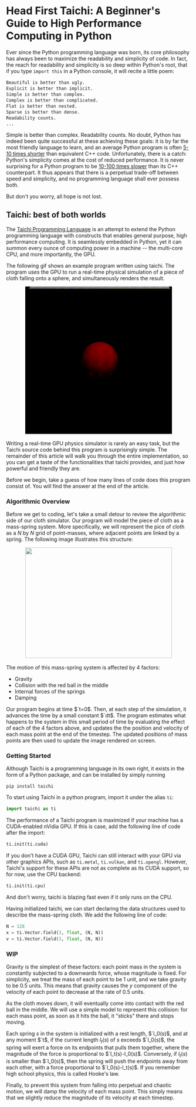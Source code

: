 # Head First Taichi: A Beginner's Guide to High Performance Computing in Python

Ever since the Python programming language was born, its core philosophy has always been to maximize the readability and simplicity of code. In fact, the reach for readability and simplicity is so deep within Python's root, that if you type `import this` in a Python console, it will recite a little poem:

```
Beautiful is better than ugly.
Explicit is better than implicit.
Simple is better than complex.
Complex is better than complicated.
Flat is better than nested.
Sparse is better than dense.
Readability counts.
...
```

Simple is better than complex. Readability counts. No doubt, Python has indeed been quite successful at these achieving these goals: it is by far the most friendly language to learn, and an average Python program is often [5-10 times shorter](https://www.python.org/doc/essays/comparisons/) than equivalent C++ code. Unfortunately, there is a catch: Python's simplicity comes at the cost of reduced performance. It is never surprising for a Python program to be [10-100 times slower](https://benchmarksgame-team.pages.debian.net/benchmarksgame/fastest/gpp-python3.html) than its C++ counterpart. It thus appears that there is a perpetual trade-off between speed and simplicity, and no programming language shall ever possess both.

But don't you worry, all hope is not lost.

## Taichi: best of both worlds

The [Taichi Programming Language](https://github.com/taichi-dev/taichi) is an attempt to extend the Python programming language with constructs that enables general purpose, high performance computing. It is seamlessly embedded in Python, yet it can summon every ounce of computing power in a machine -- the multi-core CPU, and more importantly, the GPU.

The following gif shows an example program written using taichi. The program uses the GPU to run a real-time physical simulation of a piece of cloth falling onto a sphere, and simultaneously renders the result. 

<p align="center">
  <img width="400" height="400" src="https://github.com/AmesingFlank/taichi/raw/blog_0/blog_0/cloth.gif">
</p>


Writing a real-time GPU physics simulator is rarely an easy task, but the Taichi source code behind this program is surprisingly simple. The remainder of this article will walk you through the entire implementation, so you can get a taste of the functionalities that taichi provides, and just how powerful and friendly they are.

Before we begin, take a guess of how many lines of code does this program consist of. You will find the answer at the end of the article.

### Algorithmic Overview
Before we get to coding, let's take a small detour to review the algorithmic side of our cloth simulator. Our program will model the piece of cloth as a mass-spring system. More specifically, we will represent the pice of cloth as a $`N`$ by $`N`$ grid of point-masses, where adjacent points are linked by a spring. The following image illustrates this structure:

<p align="center">
  <img width="400" height="300" src="https://graphics.stanford.edu/~mdfisher/TutorialData/ClothSag.png">
</p>

The motion of this mass-spring system is affected by 4 factors:

* Gravity
* Collision with the red ball in the middle
* Internal forces of the springs
* Damping

Our program begins at time $`t=0$. Then, at each step of the simulation, it advances the time by a small constant $`dt$. The program estimates what happens to the system in this small period of time by evaluating the effect of each of the 4 factors above, and updates the the position and velocity of each mass point at the end of the timestep. The updated positions of mass points are then used to update the image rendered on screen.


### Getting Started
Although Taichi is a programming language in its own right, it exists in the form of a Python package, and can be installed by simply running
```
pip install taichi
```
To start using Taichi in a python program, import it under the alias `ti`:
```python
import taichi as ti
```
The performance of a Taichi program is maximized if your machine has a CUDA-enabled nVidia GPU. If this is case, add the following line of code after the import:
```python
ti.init(ti.cuda)
```
If you don't have a CUDA GPU, Taichi can still interact with your GPU via other graphics APIs, such as `ti.metal`, `ti.vulkan`, and `ti.opengl`. However, Taichi's support for these APIs are not as complete as its CUDA support, so for now, use the CPU backend: 
```python
ti.init(ti.cpu)
```
And don't worry, taichi is blazing fast even if it only runs on the CPU.

Having initialized taichi, we can start declaring the data structures used to describe the mass-spring cloth. We add the following line of code:

```python
N = 128
x = ti.Vector.field(3, float, (N, N))
v = ti.Vector.field(3, float, (N, N))
```


### WIP





Gravity is the simplest of these factors: each point mass in the system is constantly subjected to a downwards force, whose magnitude is fixed. For simplicity, we treat the mass of each point to be 1 unit, and we take gravity to be 0.5 units. This means that gravity causes the $`y`$ component of the velocity of each point to decrease at the rate of 0.5 units.

As the cloth moves down, it will eventually come into contact with the red ball in the middle. We will use a simple model to represent this collision: for each mass point, as soon as it hits the ball, it "sticks" there and stops moving.

Each spring $`s`$ in the system is initialized with a rest length, $`l_0(s)$, and at any moment $`t$, if the current length $`l_t(s)`$ of $`s`$ exceeds $`l_0(s)$, the spring will exert a force on its endpoints that pulls them together, where the magnitude of the force is proportional to $`l_t(s)-l_0(s)$. Conversely, if $`l_t(s)`$ is smaller than $`l_0(s)$, then the spring will push the endpoints away from each other, with a force proportional to $`l_0(s)-l_t(s)$. If you remember high school physics, this is called Hooke's law.

Finally, to prevent this system from falling into perpetual and chaotic motion, we will damp the velocity of each mass point. This simply means that we slightly reduce the magnitude of its velocity at each timestep.

